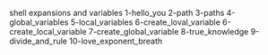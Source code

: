 shell expansions and variables
1-hello_you
2-path
3-paths
4-global_variables
5-local_variables
6-create_loval_variable
6-create_local_variable
7-create_global_variable
8-true_knowledge
9-divide_and_rule
10-love_exponent_breath
